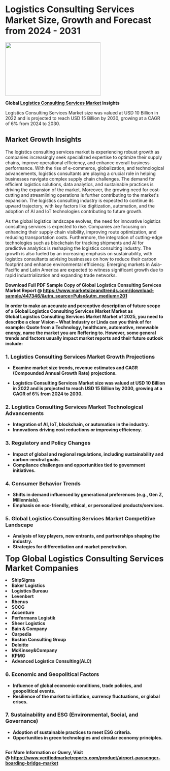 <H1>Logistics Consulting Services Market Size, Growth and Forecast from 2024 - 2031</H1><img class="aligncenter size-medium wp-image-584254" src="https://thirdeyenews.in/wp-content/uploads/2024/09/Global-Market-Research-300x168.jpeg" alt="" width="300" height="168" /><p><strong>Global&nbsp;<a href="https://www.marketsizeandtrends.com/download-sample/447346/&amp;utm_source=Pulse&amp;utm_medium=201">Logistics Consulting Services Market</a> Insights</strong></p><p>Logistics Consulting Services Market size was valued at USD 10 Billion in 2022 and is projected to reach USD 15 Billion by 2030, growing at a CAGR of 6% from 2024 to 2030.</p><p><h2>Market Growth Insights</h2> <p>The logistics consulting services market is experiencing robust growth as companies increasingly seek specialized expertise to optimize their supply chains, improve operational efficiency, and enhance overall business performance. With the rise of e-commerce, globalization, and technological advancements, logistics consultants are playing a crucial role in helping businesses navigate complex supply chain challenges. The demand for efficient logistics solutions, data analytics, and sustainable practices is driving the expansion of the market. Moreover, the growing need for cost-cutting and streamlining operations is further contributing to the market's expansion. The logistics consulting industry is expected to continue its upward trajectory, with key factors like digitization, automation, and the adoption of AI and IoT technologies contributing to future growth.</p> <p><strong></strong></p> <p>As the global logistics landscape evolves, the need for innovative logistics consulting services is expected to rise. Companies are focusing on enhancing their supply chain visibility, improving route optimization, and reducing transportation costs. Furthermore, the integration of cutting-edge technologies such as blockchain for tracking shipments and AI for predictive analytics is reshaping the logistics consulting industry. The growth is also fueled by an increasing emphasis on sustainability, with logistics consultants advising businesses on how to reduce their carbon footprint and enhance environmental efficiency. Emerging markets in Asia-Pacific and Latin America are expected to witness significant growth due to rapid industrialization and expanding trade networks.</p> <p><strong></p><p><span class=""><strong>Download Full PDF Sample Copy of Global Logistics Consulting Services Market Report</strong> @ <a href="https://www.marketsizeandtrends.com/download-sample/447346/&amp;utm_source=Pulse&amp;utm_medium=201" target="_blank">https://www.marketsizeandtrends.com/download-sample/447346/&amp;utm_source=Pulse&amp;utm_medium=201</a></span></p><p>In order to make an accurate and perceptive description of future scope of a Global&nbsp;Logistics Consulting Services Market Market as Global&nbsp;Logistics Consulting Services Market Market of 2025, you need to describe a clear Vision &ndash; What Industry or Linda can you think of for example: Quote from a Technology, healthcare, automotive, renewable energy, name the market you are Reffering to. However, some general trends and factors usually impact market reports and their future outlook include:</p><h3>1.&nbsp;<strong>Logistics Consulting Services Market Growth Projections</strong></h3><ul><li>Examine market size trends, revenue estimates and CAGR (Compounded Annual Growth Rate) projections.</li><li><p>Logistics Consulting Services Market size was valued at USD 10 Billion in 2022 and is projected to reach USD 15 Billion by 2030, growing at a CAGR of 6% from 2024 to 2030.</p></li></ul><h3>2.&nbsp;<strong>Logistics Consulting Services Market Technological Advancements</strong></h3><ul><li>Integration of AI, IoT, blockchain, or automation in the industry.</li><li>Innovations driving cost reductions or improving efficiency.</li></ul><h3>3.&nbsp;<strong>Regulatory and Policy Changes</strong></h3><ul><li>Impact of global and regional regulations, including sustainability and carbon-neutral goals.</li><li>Compliance challenges and opportunities tied to government initiatives.</li></ul><h3>4.&nbsp;<strong>Consumer Behavior Trends</strong></h3><ul><li>Shifts in demand influenced by generational preferences (e.g., Gen Z, Millennials).</li><li>Emphasis on eco-friendly, ethical, or personalized products/services.</li></ul><h3>5.&nbsp;<strong>Global Logistics Consulting Services Market Competitive Landscape</strong></h3><ul><li>Analysis of key players, new entrants, and partnerships shaping the industry.</li><li>Strategies for differentiation and market penetration.</li></ul><p data-pm-slice="1 1 []"><span style="color: inherit; font-family: inherit; font-size: 25px;">Top Global Logistics Consulting Services Market Companies</span></p><div class="" data-test-id=""><p><li>ShipSigma</li><li> Baker Logistics</li><li> Logistics Bureau</li><li> Levenbert</li><li> Rhenus</li><li> SCCG</li><li> Accenture</li><li> Performans Logistik</li><li> Sheer Logistics</li><li> Bain & Company</li><li> Carpedia</li><li> Boston Consulting Group</li><li> Deloitte</li><li> McKinsey&Company</li><li> KPMG</li><li> Advanced Logistics Consulting(ALC)</li></p></div><h3>6.&nbsp;<strong>Economic and Geopolitical Factors</strong></h3><ul><li>Influence of global economic conditions, trade policies, and geopolitical events.</li><li>Resilience of the market to inflation, currency fluctuations, or global crises.</li></ul><h3>7.&nbsp;<strong>Sustainability and ESG (Environmental, Social, and Governance)</strong></h3><ul><li>Adoption of sustainable practices to meet ESG criteria.</li><li>Opportunities in green technologies and circular economy principles.</li></ul><h2><strong style="font-size: 14px;">For More Information or Query, Visit @&nbsp;</strong><a style="background-color: #ffffff; font-size: 14px;" href="https://www.marketsizeandtrends.com/report/logistics-consulting-services-market/" target="_blank">https://www.verifiedmarketreports.com/product/airport-passenger-boarding-bridge-market</a></h2>